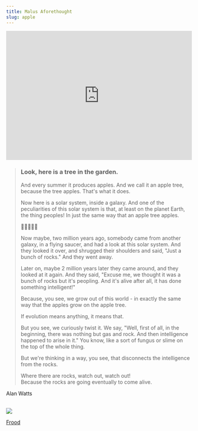 ```yaml
---
title: Malus Aforethought
slug: apple
---
```


<iframe width="100%" height="350" src="https://www.youtube.com/embed/JZbThJg6ehU" title="YouTube video player" frameborder="0" allow="accelerometer; autoplay; clipboard-write; encrypted-media; gyroscope; picture-in-picture" allowfullscreen></iframe>

> ### Look, here is a tree in the garden.
>
> And every summer it produces apples. And we call it an apple tree, because the tree apples. That's what it does.
>
> Now here is a solar system, inside a galaxy. And one of the peculiarities of this solar system is that, at least on the planet Earth, the thing peoples! In just the same way that an apple tree apples.
>
> <p className="center">
> 🍎🍏🍎🍏🍎
> </p>
>
> Now maybe, two million years ago, somebody came from another galaxy, in a flying saucer, and had a look at this solar system. And they looked it over, and shrugged their shoulders and said, "Just a bunch of rocks." And they went away.
>
> Later on, maybe 2 million years later they came around, and they looked at it again. And they said, "Excuse me, we thought it was a bunch of rocks but it's peopling. And it's alive after all, it has done something intelligent!"
>
> Because, you see, we grow out of this world - in exactly the same way that the apples grow on the apple tree.
>
> If evolution means anything, it means that.
>
> But you see, we curiously twist it. We say, "Well, first of all, in the beginning, there was nothing but gas and rock. And then intelligence happened to arise in it." You know, like a sort of fungus or slime on the top of the whole thing.
>
> But we're thinking in a way, you see, that disconnects the intelligence from the rocks.
>
> Where there are rocks, watch out, watch out!
> <br />Because the rocks are going eventually to come alive.

<attr>Alan Watts</attr>

<br /> 
<img className="flush" src="/image/appleglow.sm.jpg" data-source="Bart - Flickr" data-link="https://secure.flickr.com/photos/cayusa/4402315029/" data-license="https://creativecommons.org/licenses/by-nc/2.0/" />

<a className="next" href="/read/frood">Frood</a>
